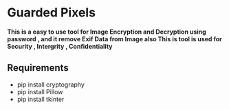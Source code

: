 # Guarded Pixels

**This is a easy to use tool for Image Encryption and Decryption using password  , and it remove Exif Data from Image also
This is tool is used for Security , Intergrity , Confidentiality**

## Requirements
   * pip install cryptography
   * pip install Pillow
   * pip install tkinter

